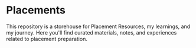 # Placements

This repository is a storehouse for Placement Resources, my learnings, and my journey. Here you'll find curated materials, notes, and experiences related to placement preparation.